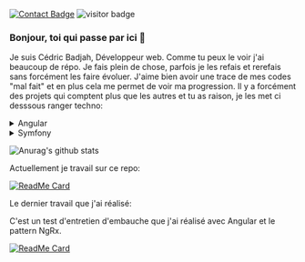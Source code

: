 [![Contact Badge](https://img.shields.io/badge/Contactez-moi-green)](https://samakunchan-technology.com/contact)
<img src="https://visitor-badge.glitch.me/badge?page_id=samakunchan" alt="visitor badge"/>

### Bonjour, toi qui passe par ici 👋
Je suis Cédric Badjah, Développeur web.
Comme tu peux le voir j'ai beaucoup de répo. Je fais plein de chose, parfois je les refais et rerefais sans forcément les faire évoluer. J'aime bien avoir une trace de mes codes "mal fait" et en plus cela me permet de voir ma progression.
Il y a forcément des projets qui comptent plus que les autres et tu as raison, je les met ci desssous ranger techno:
  <details>
    <summary>Angular</summary>
    <br>
    <p>- <a href="https://github.com/samakunchan/velooc">Velooc</a>: Projet étudiant de location refaisa vec Angular</p>
    <p>- <a href="https://github.com/samakunchan/velooc-ngrx">Velooc avec NgRx</a>: Même projet avec une monter en compétence avec NgRx</p>
    <p>- <a href="https://github.com/samakunchan/users-stories-cars">User Cars Stories</a>: Test d'entretien d'embauche avec NgRx</p>
  </details>
  <details>
    <summary>Symfony</summary>
    <p>- <a href="https://github.com/samakunchan/samatech">Samakunchan Technology</a>: Mon site web</p>
    <p>- <a href="https://github.com/samakunchan/surveysamapi">API Survey RESTFUL</a>: Mon premier APi avec Symfony</p>
  </details>

<!--
**samakunchan/samakunchan** is a ✨ _special_ ✨ repository because its `README.md` (this file) appears on your GitHub profile.

Here are some ideas to get you started:

- 🔭 I’m currently working on ...
- 🌱 I’m currently learning ...
- 👯 I’m looking to collaborate on ...
- 🤔 I’m looking for help with ...
- 💬 Ask me about ...
- 📫 How to reach me: ...
- 😄 Pronouns: ...
- ⚡ Fun fact: ...
-->
![Anurag's github stats](https://github-readme-stats.vercel.app/api?username=samakunchan&show_icons=true&title_color=fff&icon_color=79ff97&text_color=9f9f9f&bg_color=24478f&hide=["contribs"])

Actuellement je travail sur ce repo:

  [![ReadMe Card](https://github-readme-stats.vercel.app/api/pin/?username=samakunchan&repo=dishes-sama)](https://github.com/anuraghazra/github-readme-stats)
  
Le dernier travail que j'ai réalisé:
<p>C'est un test d'entretien d'embauche que j'ai réalisé avec Angular et le pattern NgRx.</p>

  [![ReadMe Card](https://github-readme-stats.vercel.app/api/pin/?username=samakunchan&repo=users-stories-cars)](https://github.com/anuraghazra/github-readme-stats)
  
